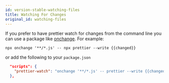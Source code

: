 ```yaml
---
id: version-stable-watching-files
title: Watching For Changes
original_id: watching-files
---
```


If you prefer to have prettier watch for changes from the command line you can use a package like [onchange](https://www.npmjs.com/package/onchange). For example:

```
npx onchange '**/*.js' -- npx prettier --write {{changed}}
```

or add the following to your `package.json`

```json
  "scripts": {
    "prettier-watch": "onchange '**/*.js' -- prettier --write {{changed}}"
  },
```
